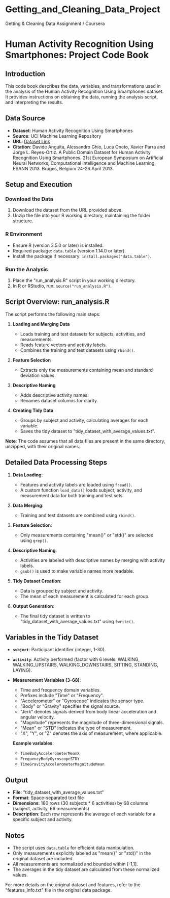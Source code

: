 # Getting_and_Cleaning_Data_Project
Getting &amp; Cleaning Data Assignment / Coursera
# Human Activity Recognition Using Smartphones: Project Code Book

## Introduction

This code book describes the data, variables, and transformations used in the analysis of the Human Activity Recognition Using Smartphones dataset. It provides instructions on obtaining the data, running the analysis script, and interpreting the results.

## Data Source

- **Dataset**: Human Activity Recognition Using Smartphones
- **Source**: UCI Machine Learning Repository
- **URL**: [Dataset Link](https://archive.ics.uci.edu/ml/datasets/Human+Activity+Recognition+Using+Smartphones)
- **Citation**: Davide Anguita, Alessandro Ghio, Luca Oneto, Xavier Parra and Jorge L. Reyes-Ortiz. A Public Domain Dataset for Human Activity Recognition Using Smartphones. 21st European Symposium on Artificial Neural Networks, Computational Intelligence and Machine Learning, ESANN 2013. Bruges, Belgium 24-26 April 2013.

## Setup and Execution

### Download the Data

1. Download the dataset from the URL provided above.
2. Unzip the file into your R working directory, maintaining the folder structure.

### R Environment

- Ensure R (version 3.5.0 or later) is installed.
- Required package: `data.table` (version 1.14.0 or later).
- Install the package if necessary: `install.packages("data.table")`.

### Run the Analysis

1. Place the "run_analysis.R" script in your working directory.
2. In R or RStudio, run: `source("run_analysis.R")`.

## Script Overview: run_analysis.R

The script performs the following main steps:

1. **Loading and Merging Data**
   - Loads training and test datasets for subjects, activities, and measurements.
   - Reads feature vectors and activity labels.
   - Combines the training and test datasets using `rbind()`.

2. **Feature Selection**
   - Extracts only the measurements containing mean and standard deviation values.

3. **Descriptive Naming**
   - Adds descriptive activity names.
   - Renames dataset columns for clarity.

4. **Creating Tidy Data**
   - Groups by subject and activity, calculating averages for each variable.
   - Saves the tidy dataset to "tidy_dataset_with_average_values.txt".

**Note**: The code assumes that all data files are present in the same directory, unzipped, with their original names.

## Detailed Data Processing Steps

1. **Data Loading**:
   - Features and activity labels are loaded using `fread()`.
   - A custom function `load_data()` loads subject, activity, and measurement data for both training and test sets.

2. **Data Merging**:
   - Training and test datasets are combined using `rbind()`.

3. **Feature Selection**:
   - Only measurements containing "mean()" or "std()" are selected using `grep()`.

4. **Descriptive Naming**:
   - Activities are labeled with descriptive names by merging with activity labels.
   - `gsub()` is used to make variable names more readable.

5. **Tidy Dataset Creation**:
   - Data is grouped by subject and activity.
   - The mean of each measurement is calculated for each group.

6. **Output Generation**:
   - The final tidy dataset is written to "tidy_dataset_with_average_values.txt" using `fwrite()`.

## Variables in the Tidy Dataset

- **`subject`**: Participant identifier (integer, 1-30).
- **`activity`**: Activity performed (factor with 6 levels: WALKING, WALKING_UPSTAIRS, WALKING_DOWNSTAIRS, SITTING, STANDING, LAYING).
- **Measurement Variables (3-68)**:
  - Time and frequency domain variables.
  - Prefixes include "Time" or "Frequency".
  - "Accelerometer" or "Gyroscope" indicates the sensor type.
  - "Body" or "Gravity" specifies the signal source.
  - "Jerk" denotes signals derived from body linear acceleration and angular velocity.
  - "Magnitude" represents the magnitude of three-dimensional signals.
  - "Mean" or "STD" indicates the type of measurement.
  - "X", "Y", or "Z" denotes the axis of measurement, where applicable.

  **Example variables**:
  - `TimeBodyAccelerometerMeanX`
  - `FrequencyBodyGyroscopeSTDY`
  - `TimeGravityAccelerometerMagnitudeMean`

## Output

- **File**: "tidy_dataset_with_average_values.txt"
- **Format**: Space-separated text file
- **Dimensions**: 180 rows (30 subjects * 6 activities) by 68 columns (subject, activity, 66 measurements)
- **Description**: Each row represents the average of each variable for a specific subject and activity.

## Notes

- The script uses `data.table` for efficient data manipulation.
- Only measurements explicitly labeled as "mean()" or "std()" in the original dataset are included.
- All measurements are normalized and bounded within [-1,1].
- The averages in the tidy dataset are calculated from these normalized values.

For more details on the original dataset and features, refer to the "features_info.txt" file in the original data package.

